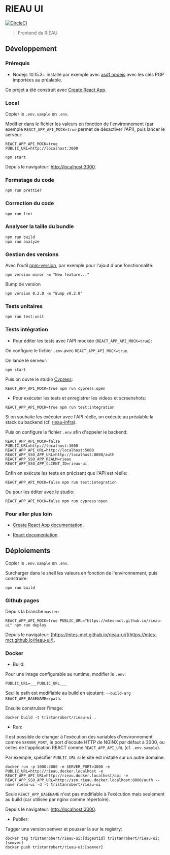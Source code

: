 # RIEAU UI

[![CircleCI](https://circleci.com/gh/MTES-MCT/rieau-ui/tree/master.svg?style=svg)](https://circleci.com/gh/MTES-MCT/rieau-ui/tree/master)

> Frontend de RIEAU

## Développement

### Prérequis

* Nodejs 10.15.3+ installé par exemple avec [asdf nodejs](https://github.com/asdf-vm/asdf-nodejs) avec les clés PGP importées au préalable.

Ce projet a été construit avec [Create React App](https://github.com/facebook/create-react-app).

### Local

Copier le `.env.sample` en `.env`.

Modifier dans le fichier les valeurs en fonction de l'environnement (par exemple `REACT_APP_API_MOCK=true` permet de désactiver l'API), puis lancer le serveur:

```shell
REACT_APP_API_MOCK=true
PUBLIC_URL=http://localhost:3000
```

```shell
npm start
```

Depuis le navigateur: [http://localhost:3000](http://localhost:3000).

### Formatage du code

```shell
npm run prettier
```

### Correction du code

```shell
npm run lint
```

### Analyser la taille du bundle

```shell
npm run build
npm run analyze
```

### Gestion des versions

Avec l'outil [npm-version](https://docs.npmjs.com/cli/version), par exemple pour l'ajout d'une fonctionnalité:

```shell
npm version minor -m "New feature..."
```

Bump de version

```shell
npm version 0.2.0 -m "Bump v0.2.0"
```

### Tests unitaires

```shell
npm run test:unit
```

### Tests intégration

* Pour éditer les tests avec l'API mockée (`REACT_APP_API_MOCK=true`):

On configure le fichier `.env` avec `REACT_APP_API_MOCK=true`.

On lance le serveur:

```shell
npm start
```

Puis on ouvre le studio [Cypress](https://cypress.io):

```shell
REACT_APP_API_MOCK=true npm run cypress:open
```

* Pour exécuter les tests et enregistrer les videos et screenshots:

```shell
REACT_APP_API_MOCK=true npm run test:integration
```

Si on souhaite les exécuter avec l'API réelle, on exécute au préalable la stack du backend (cf. [rieau-infra](https://github.com/MTES-MCT/rieau-infra/blob/master/README.md)).

Puis on configure le fichier `.env` afin d'appeler le backend:

```shell
REACT_APP_API_MOCK=false
PUBLIC_URL=http://localhost:3000
REACT_APP_API_URL=http://localhost:5000
REACT_APP_SSO_APP_URL=http://localhost:8080/auth
REACT_APP_SSO_APP_REALM=rieau
REACT_APP_SSO_APP_CLIENT_ID=rieau-ui
```

Enfin on exécute les tests en précisant que l'API est réelle:

```shell
REACT_APP_API_MOCK=false npm run test:integration
```

Ou pour les éditer avec le studio:

```shell
REACT_APP_API_MOCK=false npm run cypress:open
```

### Pour aller plus loin

* [Create React App documentation](https://facebook.github.io/create-react-app/docs/getting-started).

* [React documentation](https://reactjs.org/).

## Déploiements

Copier le `.env.sample` en `.env`.

Surcharger dans le shell les valeurs en fonction de l'environnement, puis construire:

```shell
npm run build
```

### Github pages

Depuis la branche `master`:

```shell
REACT_APP_API_MOCK=true PUBLIC_URL="https://mtes-mct.github.io/rieau-ui" npm run deploy
```

Depuis le navigateur: [https://mtes-mct.github.io/rieau-ui/](https://mtes-mct.github.io/rieau-ui/).

### Docker

* Build:

Pour une image configurable au runtime, modifier le `.env`:

```shell
PUBLIC_URL=___PUBLIC_URL___
```

Seul le path est modifiable au build en ajoutant: `--build-arg REACT_APP_BASENAME=/path`.

Ensuite construiser l'image:

```shell
docker build -t tristanrobert/rieau-ui .
```

* Run:

Il est possible de changer à l'exécution des variables d'environnement comme `SERVER_PORT`, le port d'écoute HTTP de NGINX par défaut à 3000, ou celles de l'application REACT comme `REACT_APP_API_URL` (cf. `.env.sample`).

Par exemple, spécifier `PUBLIC_URL` si le site est installé sur un autre domaine.

```shell
docker run -p 3000:3000 -e SERVER_PORT=3000 -e PUBLIC_URL=http://rieau.docker.localhost -e REACT_APP_API_URL=http://rieau.docker.localhost/api -e REACT_APP_SSO_APP_URL=http://sso.rieau.docker.localhost:8080/auth --name rieau-ui -d -t tristanrobert/rieau-ui
```

Seule `REACT_APP_BASENAME` n'est pas modifiable à l'exécution mais seulement au build (car utilisée par nginx comme répertoire).

Depuis le navigateur: [http://localhost:3000](http://localhost:3000).

* Publier:

Tagger une version semver et pousser la sur le registry:

```shell
docker tag tristanrobert/rieau-ui:[digestid] tristanrobert/rieau-ui:[semver]
docker push tristanrobert/rieau-ui:[semver]
```
